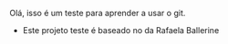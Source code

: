 Olá, isso é um teste para aprender a usar o git.

* Este projeto teste é baseado no da Rafaela Ballerine
